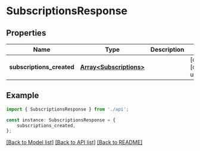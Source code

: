 # SubscriptionsResponse


## Properties

Name | Type | Description | Notes
------------ | ------------- | ------------- | -------------
**subscriptions_created** | [**Array&lt;Subscriptions&gt;**](Subscriptions.md) |  | [optional] [default to undefined]

## Example

```typescript
import { SubscriptionsResponse } from './api';

const instance: SubscriptionsResponse = {
    subscriptions_created,
};
```

[[Back to Model list]](../README.md#documentation-for-models) [[Back to API list]](../README.md#documentation-for-api-endpoints) [[Back to README]](../README.md)
